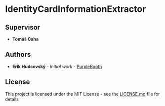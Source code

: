 # IdentityCardInformationExtractor


## Supervisor

* **Tomáš Caha**

## Authors

* **Erik Hudcovský** - *Initial work* - [PurpleBooth](https://github.com/erzik987)

## License

This project is licensed under the MIT License - see the [LICENSE.md](LICENSE.md) file for details
